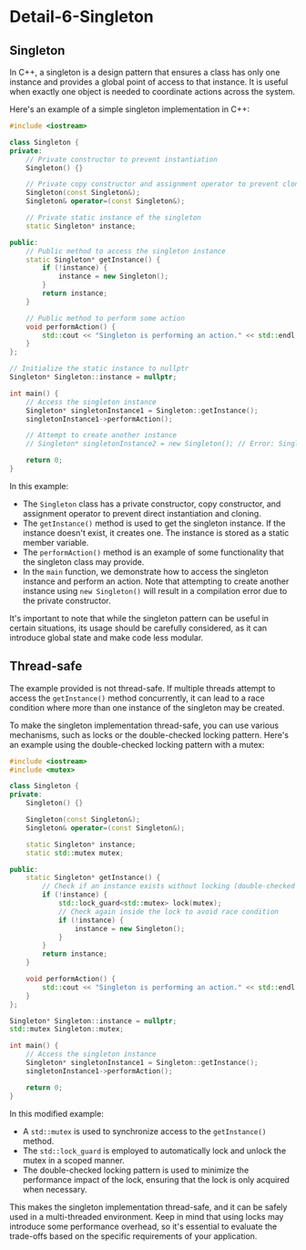 # Detail-6-Singleton

## Singleton

In C++, a singleton is a design pattern that ensures a class has only one instance and provides a global point of access to that instance. It is useful when exactly one object is needed to coordinate actions across the system.

Here's an example of a simple singleton implementation in C++:

```cpp
#include <iostream>

class Singleton {
private:
    // Private constructor to prevent instantiation
    Singleton() {}

    // Private copy constructor and assignment operator to prevent cloning
    Singleton(const Singleton&);
    Singleton& operator=(const Singleton&);

    // Private static instance of the singleton
    static Singleton* instance;

public:
    // Public method to access the singleton instance
    static Singleton* getInstance() {
        if (!instance) {
            instance = new Singleton();
        }
        return instance;
    }

    // Public method to perform some action
    void performAction() {
        std::cout << "Singleton is performing an action." << std::endl;
    }
};

// Initialize the static instance to nullptr
Singleton* Singleton::instance = nullptr;

int main() {
    // Access the singleton instance
    Singleton* singletonInstance1 = Singleton::getInstance();
    singletonInstance1->performAction();

    // Attempt to create another instance
    // Singleton* singletonInstance2 = new Singleton(); // Error: Singleton constructor is private

    return 0;
}
```

In this example:

* The `Singleton` class has a private constructor, copy constructor, and assignment operator to prevent direct instantiation and cloning.
* The `getInstance()` method is used to get the singleton instance. If the instance doesn't exist, it creates one. The instance is stored as a static member variable.
* The `performAction()` method is an example of some functionality that the singleton class may provide.
* In the `main` function, we demonstrate how to access the singleton instance and perform an action. Note that attempting to create another instance using `new Singleton()` will result in a compilation error due to the private constructor.

It's important to note that while the singleton pattern can be useful in certain situations, its usage should be carefully considered, as it can introduce global state and make code less modular.

## Thread-safe

The example provided is not thread-safe. If multiple threads attempt to access the `getInstance()` method concurrently, it can lead to a race condition where more than one instance of the singleton may be created.

To make the singleton implementation thread-safe, you can use various mechanisms, such as locks or the double-checked locking pattern. Here's an example using the double-checked locking pattern with a mutex:

```cpp
#include <iostream>
#include <mutex>

class Singleton {
private:
    Singleton() {}

    Singleton(const Singleton&);
    Singleton& operator=(const Singleton&);

    static Singleton* instance;
    static std::mutex mutex;

public:
    static Singleton* getInstance() {
        // Check if an instance exists without locking (double-checked locking)
        if (!instance) {
            std::lock_guard<std::mutex> lock(mutex);
            // Check again inside the lock to avoid race condition
            if (!instance) {
                instance = new Singleton();
            }
        }
        return instance;
    }

    void performAction() {
        std::cout << "Singleton is performing an action." << std::endl;
    }
};

Singleton* Singleton::instance = nullptr;
std::mutex Singleton::mutex;

int main() {
    // Access the singleton instance
    Singleton* singletonInstance1 = Singleton::getInstance();
    singletonInstance1->performAction();

    return 0;
}
```

In this modified example:

* A `std::mutex` is used to synchronize access to the `getInstance()` method.
* The `std::lock_guard` is employed to automatically lock and unlock the mutex in a scoped manner.
* The double-checked locking pattern is used to minimize the performance impact of the lock, ensuring that the lock is only acquired when necessary.

This makes the singleton implementation thread-safe, and it can be safely used in a multi-threaded environment. Keep in mind that using locks may introduce some performance overhead, so it's essential to evaluate the trade-offs based on the specific requirements of your application.

